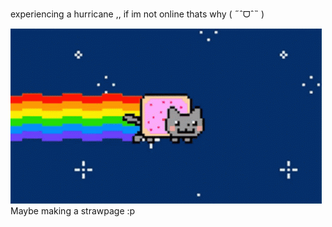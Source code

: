 # 
experiencing a hurricane ,, if im not online thats why ( ˶ˆᗜˆ˵ )


![image alt](https://github.com/Americxne-101/Americxne-101/blob/29cf172307b1820c8398e36387ff7c52d8badd0f/e29e1a7bcce0269e79cc7430d7736ee0.gif)
 Maybe making a strawpage :p
